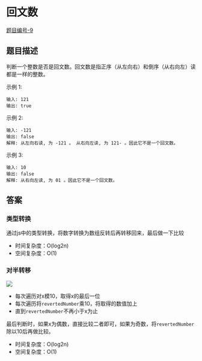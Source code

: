# 回文数

[题目编号-9](https://leetcode-cn.com/problems/palindrome-number/solution/hui-wen-shu-by-leetcode-solution/)



## 题目描述

判断一个整数是否是回文数。回文数是指正序（从左向右）和倒序（从右向左）读都是一样的整数。

示例 1:

```
输入: 121
输出: true
```



示例 2:

```
输入: -121
输出: false
解释: 从左向右读, 为 -121 。 从右向左读, 为 121- 。因此它不是一个回文数。
```



示例 3:

```
输入: 10
输出: false
解释: 从右向左读, 为 01 。因此它不是一个回文数。
```



## 答案

### 类型转换

通过js中的类型转换，将数字转换为数组反转后再转移回来，最后做一下比较

* 时间复杂度：O(log2n)
* 空间复杂度：O(1)



### 对半转移

![](https://assets.leetcode-cn.com/solution-static/9/9_fig1.png)

* 每次遍历对x模10，取得x的最后一位
* 每次遍历将`revertedNumber`乘10，将取得的数值加上
* 直到`revertedNumber`不再小于x为止

最后判断时，如果x为偶数，直接比较二者即可，如果为奇数，将`revertedNumber`除以10后再做比较。

* 时间复杂度：O(log2n)
* 空间复杂度：O(1)



